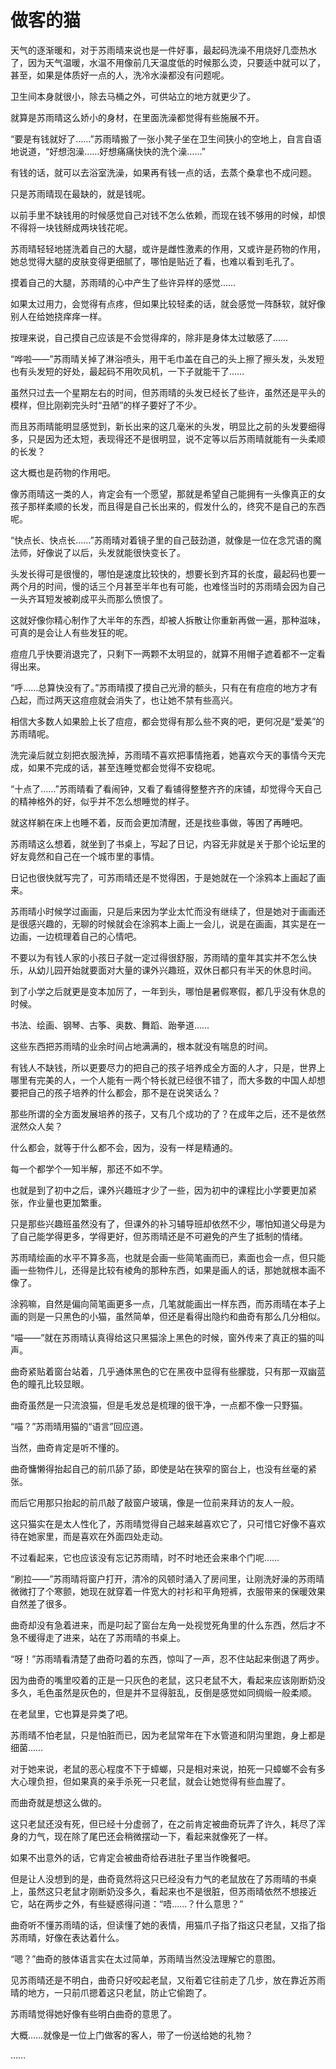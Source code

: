 # 做客的猫

天气的逐渐暖和，对于苏雨晴来说也是一件好事，最起码洗澡不用烧好几壶热水了，因为天气温暖，水温不用像前几天温度低的时候那么烫，只要适中就可以了，甚至，如果是体质好一点的人，洗冷水澡都没有问题呢。

卫生间本身就很小，除去马桶之外，可供站立的地方就更少了。

就算是苏雨晴这么娇小的身材，在里面洗澡都觉得有些施展不开。

“要是有钱就好了……”苏雨晴搬了一张小凳子坐在卫生间狭小的空地上，自言自语地说道，“好想泡澡……好想痛痛快快的洗个澡……”

有钱的话，就可以去浴室洗澡，如果再有钱一点的话，去蒸个桑拿也不成问题。

只是苏雨晴现在最缺的，就是钱呢。

以前手里不缺钱用的时候感觉自己对钱不怎么依赖，而现在钱不够用的时候，却恨不得将一块钱掰成两块钱花呢。

苏雨晴轻轻地搓洗着自己的大腿，或许是雌性激素的作用，又或许是药物的作用，她总觉得大腿的皮肤变得更细腻了，哪怕是贴近了看，也难以看到毛孔了。

摸着自己的大腿，苏雨晴的心中产生了些许异样的感觉……

如果太过用力，会觉得有点疼，但如果比较轻柔的话，就会感觉一阵酥软，就好像别人在给她挠痒痒一样。

按理来说，自己摸自己应该是不会觉得痒的，除非是身体太过敏感了……

“哗啦——”苏雨晴关掉了淋浴喷头，用干毛巾盖在自己的头上擦了擦头发，头发短也有头发短的好处，最起码不用吹风机，一下子就能干了……

虽然只过去一个星期左右的时间，但苏雨晴的头发已经长了些许，虽然还是平头的模样，但比刚剃完头时“丑陋”的样子要好了不少。

而且苏雨晴能明显感觉到，新长出来的这几毫米的头发，明显比之前的头发要细得多，只是因为还太短，表现得还不是很明显，说不定等以后苏雨晴就能有一头柔顺的长发？

这大概也是药物的作用吧。

像苏雨晴这一类的人，肯定会有一个愿望，那就是希望自己能拥有一头像真正的女孩子那样柔顺的长发，而且得是自己长出来的，假发什么的，终究不是自己的东西呢。

“快点长、快点长……”苏雨晴对着镜子里的自己鼓劲道，就像是一位在念咒语的魔法师，好像说了以后，头发就能很快变长了。

头发长得可是很慢的，哪怕是速度比较快的，想要长到齐耳的长度，最起码也要一两个月的时间，慢的话三个月甚至半年也有可能，也难怪当时的苏雨晴会因为自己一头齐耳短发被剃成平头而那么愤恨了。

这就好像你精心制作了大半年的东西，却被人拆散让你重新再做一遍，那种滋味，可真的是会让人有些发狂的呢。

痘痘几乎快要消退完了，只剩下一两颗不太明显的，就算不用帽子遮着都不一定看得出来。

“呼……总算快没有了。”苏雨晴摸了摸自己光滑的额头，只有在有痘痘的地方才有凸起，而过两天这痘痘就会消失了，也让她不禁有些高兴。

相信大多数人如果脸上长了痘痘，都会觉得有那么些不爽的吧，更何况是“爱美”的苏雨晴呢。

洗完澡后就立刻把衣服洗掉，苏雨晴不喜欢把事情拖着，她喜欢今天的事情今天完成，如果不完成的话，甚至连睡觉都会觉得不安稳呢。

“十点了……”苏雨晴看了看闹钟，又看了看铺得整整齐齐的床铺，却觉得今天自己的精神格外的好，似乎并不怎么想睡觉的样子。

就这样躺在床上也睡不着，反而会更加清醒，还是找些事做，等困了再睡吧。

苏雨晴这么想着，就坐到了书桌上，写起了日记，内容无非就是关于那个论坛里的好友竟然和自己在一个城市里的事情。

日记也很快就写完了，可苏雨晴还是不觉得困，于是她就在一个涂鸦本上画起了画来。

苏雨晴小时候学过画画，只是后来因为学业太忙而没有继续了，但是她对于画画还是很感兴趣的，无聊的时候就会在涂鸦本上画上一会儿，说是在画画，其实是在一边画，一边梳理着自己的心情吧。

不要以为有钱人家的小孩日子就一定过得很舒服，苏雨晴的童年其实并不怎么快乐，从幼儿园开始就要面对大量的课外兴趣班，双休日都只有半天的休息时间。

到了小学之后就更是变本加厉了，一年到头，哪怕是暑假寒假，都几乎没有休息的时候。

书法、绘画、钢琴、古筝、奥数、舞蹈、跆拳道……

这些东西把苏雨晴的业余时间占地满满的，根本就没有喘息的时间。

有钱人不缺钱，所以更要尽力的把自己的孩子培养成全方面的人才，只是，世界上哪里有完美的人，一个人能有一两个特长就已经很不错了，而大多数的中国人却想要把自己的孩子培养的什么都会，那不是在说笑话么？

那些所谓的全方面发展培养的孩子，又有几个成功的了？在成年之后，还不是依然泯然众人矣？

什么都会，就等于什么都不会，因为，没有一样是精通的。

每一个都学个一知半解，那还不如不学。

也就是到了初中之后，课外兴趣班才少了一些，因为初中的课程比小学要更加紧张，作业量也更加繁重。

只是那些兴趣班虽然没有了，但课外的补习辅导班却依然不少，哪怕知道父母是为了自己能学得更多，学得更好，但苏雨晴还是不可避免的产生了抵制的情绪。

苏雨晴绘画的水平不算多高，也就是会画一些简笔画而已，素面也会一点，但只能画一些物件儿，还得是比较有棱角的那种东西，如果是画人的话，那她就根本画不像了。

涂鸦嘛，自然是偏向简笔画更多一点，几笔就能画出一样东西，而苏雨晴在本子上画的则是一只黑色的小猫，虽然简单，但还是看得出隐约和曲奇有那么几分相似。

“喵——”就在苏雨晴认真得给这只黑猫涂上黑色的时候，窗外传来了真正的猫的叫声。

曲奇紧贴着窗台站着，几乎通体黑色的它在黑夜中显得有些朦胧，只有那一双幽蓝色的瞳孔比较显眼。

曲奇虽然是一只流浪猫，但是毛发总是梳理的很干净，一点都不像一只野猫。

“喵？”苏雨晴用猫的“语言”回应道。

当然，曲奇肯定是听不懂的。

曲奇慵懒得抬起自己的前爪舔了舔，即使是站在狭窄的窗台上，也没有丝毫的紧张。

而后它用那只抬起的前爪敲了敲窗户玻璃，像是一位前来拜访的友人一般。

这只猫实在是太人性化了，苏雨晴觉得自己越来越喜欢它了，只可惜它好像不喜欢待在她家里，而是喜欢在外面四处走动。

不过看起来，它也应该没有忘记苏雨晴，时不时地还会来串个门呢……

“刷拉——”苏雨晴将窗户打开，清冷的风顿时涌入了房间里，让刚洗好澡的苏雨晴微微打了个寒颤，她现在就穿着一件宽大的衬衫和平角短裤，衣服带来的保暖效果自然差了很多。

曲奇却没有急着进来，而是叼起了窗台左角一处视觉死角里的什么东西，然后才不急不缓得走了进来，站在了苏雨晴的书桌上。

“呀！”苏雨晴看清楚了曲奇叼着的东西，惊叫了一声，忍不住站起来倒退了两步。

因为曲奇的嘴里咬着的正是一只灰色的老鼠，这只老鼠不大，看起来应该刚断奶没多久，毛色虽然是灰色的，但是并不显得脏乱，反倒是感觉如同绸缎一般柔顺。

在老鼠里，它也算是异类了吧。

苏雨晴不怕老鼠，只是怕脏而已，因为老鼠常年在下水管道和阴沟里跑，身上都是细菌……

对于她来说，老鼠的恶心程度不下于蟑螂，只是相对来说，拍死一只蟑螂不会有多大心理负担，但如果真的亲手杀死一只老鼠，就会让她觉得有些血腥了。

而曲奇就是想这么做的。

这只老鼠还没有死，但已经十分虚弱了，在之前肯定被曲奇玩弄了许久，耗尽了浑身的力气，现在除了尾巴还会稍微摆动一下，看起来就像死了一样。

如果不出意外的话，它肯定会被曲奇给吞进肚子里当作晚餐吧。

但是让人没想到的是，曲奇竟然将这只已经没有力气的老鼠放在了苏雨晴的书桌上，虽然这只老鼠才刚断奶没多久，看起来也不是很脏，但苏雨晴依然不想接近它，站在两步之外，有些疑惑得问道：“唔……？什么意思？”

曲奇听不懂苏雨晴的话，但读懂了她的表情，用猫爪子指了指这只老鼠，又指了指苏雨晴，好像在表达着什么。

“嗯？”曲奇的肢体语言实在太过简单，苏雨晴当然没法理解它的意图。

见苏雨晴还是不明白，曲奇只好咬起老鼠，又衔着它往前走了几步，放在靠近苏雨晴的地方，一只前爪摁着这只老鼠，防止它偷跑了。

苏雨晴觉得她好像有些明白曲奇的意思了。

大概……就像是一位上门做客的客人，带了一份送给她的礼物？

……
